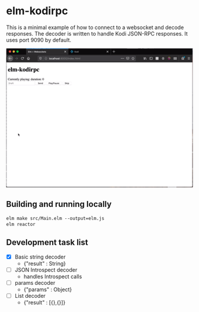 # elm-kodirpc

This is a minimal example of how to connect to a websocket and decode responses. The decoder is written to handle Kodi JSON-RPC responses. It uses port 9090 by default.

![demo](https://github.com/ionif/elm-kodirpc/blob/master/demo.gif)

## Building and running locally

```
elm make src/Main.elm --output=elm.js
elm reactor
```

## Development task list
- [X] Basic string decoder
  - {"result" : String}
- [ ] JSON Introspect decoder
  - handles Introspect calls
- [ ] params decoder
  - {"params" : Object}
- [ ] List decoder
  - {"result" : [{},{}]}
